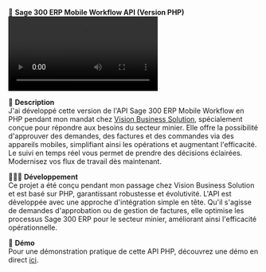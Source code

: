 📱 **Sage 300 ERP Mobile Workflow API (Version PHP)**  
![Aperçu](lien-vers-la-vidéo-de-présentation.mov)

📁 **Description**  
J'ai développé cette version de l'API Sage 300 ERP Mobile Workflow en PHP pendant mon mandat chez [Vision Business Solution](https://vbs-solutions.com/), spécialement conçue pour répondre aux besoins du secteur minier. Elle offre la possibilité d'approuver des demandes, des factures et des commandes via des appareils mobiles, simplifiant ainsi les opérations et augmentant l'efficacité. Le suivi en temps réel vous permet de prendre des décisions éclairées. Modernisez vos flux de travail dès maintenant.

🧑🏻‍💻 **Développement**  
Ce projet a été conçu pendant mon passage chez Vision Business Solution et est basé sur PHP, garantissant robustesse et évolutivité. L'API est développée avec une approche d'intégration simple en tête. Qu'il s'agisse de demandes d'approbation ou de gestion de factures, elle optimise les processus Sage 300 ERP pour le secteur minier, améliorant ainsi l'efficacité opérationnelle.

🎁 **Démo**  
Pour une démonstration pratique de cette API PHP, découvrez une démo en direct [ici](lien-vers-la-démo-en-ligne).

